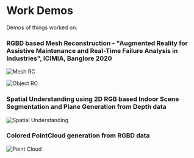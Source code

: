 # Work Demos
Demos of things worked on.

### RGBD based Mesh Reconstruction - "Augmented Reality for Assistive Maintenance and Real-Time Failure Analysis in Industries", ICIMIA, Banglore 2020
![Mesh RC](https://drive.google.com/uc?export=view&id=1uNRDIhVlyPBCCQ3FS9wv6ebj8cqbpvPy)

![Object RC](https://drive.google.com/uc?export=view&id=1smQJJvyhyCUaB9UhOwkrjK1y0ajXW-Js)

### Spatial Understanding using 2D RGB based Indoor Scene Segmentation and Plane Generation from Depth data
![Spatial Understanding](https://drive.google.com/uc?export=view&id=1JkYugeEEThgWw1TyyRkNbJvGUOB62WXR)

### Colored PointCloud generation from RGBD data
![Point Cloud](https://drive.google.com/uc?export=view&id=1JkYugeEEThgWw1TyyRkNbJvGUOB62WXR)
